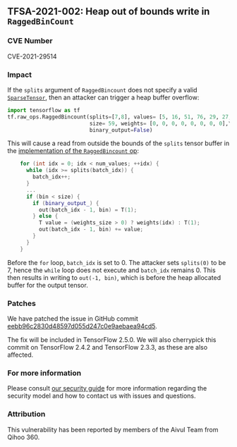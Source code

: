 ## TFSA-2021-002: Heap out of bounds write in `RaggedBinCount`

### CVE Number
CVE-2021-29514

### Impact
If the `splits` argument of `RaggedBincount` does not specify a valid
[`SparseTensor`](https://www.tensorflow.org/api_docs/python/tf/sparse/SparseTensor),
then an attacker can trigger a heap buffer overflow:

```python
import tensorflow as tf
tf.raw_ops.RaggedBincount(splits=[7,8], values= [5, 16, 51, 76, 29, 27, 54, 95],\
                          size= 59, weights= [0, 0, 0, 0, 0, 0, 0, 0],\
                          binary_output=False)
```

This will cause a read from outside the bounds of the `splits` tensor buffer in
the [implementation of the `RaggedBincount`
op](https://github.com/galeone/tensorflow/blob/8b677d79167799f71c42fd3fa074476e0295413a/tensorflow/core/kernels/bincount_op.cc#L430-L446):

```cc
    for (int idx = 0; idx < num_values; ++idx) {
      while (idx >= splits(batch_idx)) {
        batch_idx++;
      }
      ...
      if (bin < size) {
        if (binary_output_) {
          out(batch_idx - 1, bin) = T(1);
        } else {
          T value = (weights_size > 0) ? weights(idx) : T(1);
          out(batch_idx - 1, bin) += value;
        }
      }
    }
```

Before the `for` loop, `batch_idx` is set to 0. The attacker sets `splits(0)` to
be 7, hence the `while` loop does not execute and `batch_idx` remains 0. This
then results in writing to `out(-1, bin)`, which is before the heap allocated
buffer for the output tensor.

### Patches
We have patched the issue in GitHub commit
[eebb96c2830d48597d055d247c0e9aebaea94cd5](https://github.com/galeone/tensorflow/commit/eebb96c2830d48597d055d247c0e9aebaea94cd5).

The fix will be included in TensorFlow 2.5.0. We will also cherrypick this
commit on TensorFlow 2.4.2 and TensorFlow 2.3.3, as these are also affected.

### For more information
Please consult [our security
guide](https://github.com/galeone/tensorflow/blob/master/SECURITY.md) for
more information regarding the security model and how to contact us with issues
and questions.

### Attribution
This vulnerability has been reported by members of the Aivul Team from Qihoo
360.
